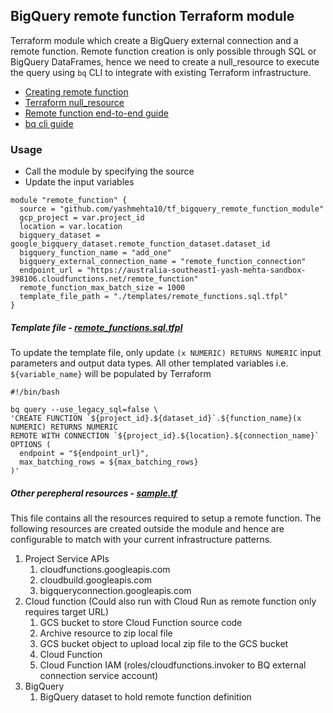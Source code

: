 ## BigQuery remote function Terraform module

Terraform module which create a BigQuery external connection and a remote function. Remote function creation is only possible through SQL or BigQuery DataFrames, hence we need to create a null_resource to execute the query using `bq` CLI to integrate with existing Terraform infrastructure.

- [Creating remote function](https://cloud.google.com/bigquery/docs/remote-functions#create_a_remote_function_2)
- [Terraform null_resource](https://registry.terraform.io/providers/hashicorp/null/latest/docs/resources/resource)
- [Remote function end-to-end guide](https://cloud.google.com/bigquery/docs/remote-functions#terraform)
- [bq cli guide](https://cloud.google.com/bigquery/docs/bq-command-line-tool)

### Usage
- Call the module by specifying the source
- Update the input variables 

```
module "remote_function" {
  source = "github.com/yashmehta10/tf_bigquery_remote_function_module"
  gcp_project = var.project_id
  location = var.location
  bigquery_dataset = google_bigquery_dataset.remote_function_dataset.dataset_id
  bigquery_function_name = "add_one"
  bigquery_external_connection_name = "remote_function_connection"
  endpoint_url = "https://australia-southeast1-yash-mehta-sandbox-398106.cloudfunctions.net/remote_function"
  remote_function_max_batch_size = 1000
  template_file_path = "./templates/remote_functions.sql.tfpl"
}
```

##### Template file - [remote_functions.sql.tfpl](tf_bigquery_remote_function/templates/remote_functions.sql.tfpl)

To update the template file, only update `(x NUMERIC) RETURNS NUMERIC` input parameters and output data types. All other templated variables i.e. `${variable_name}` will be populated by Terraform
```
#!/bin/bash

bq query --use_legacy_sql=false \
'CREATE FUNCTION `${project_id}.${dataset_id}`.${function_name}(x NUMERIC) RETURNS NUMERIC
REMOTE WITH CONNECTION `${project_id}.${location}.${connection_name}`
OPTIONS (
  endpoint = "${endpoint_url}",
  max_batching_rows = ${max_batching_rows}
)'
```

##### Other perepheral resources - [sample.tf](remote_functions.sql.tfpl)

This file contains all the resources required to setup a remote function. The following resources are created outside the module and hence are configurable to match with your current infrastructure patterns. 
1. Project Service APIs
    1. cloudfunctions.googleapis.com
    2. cloudbuild.googleapis.com
    3. bigqueryconnection.googleapis.com
2. Cloud function (Could also run with Cloud Run as remote function only requires target URL)
    1. GCS bucket to store Cloud Function source code
    2. Archive resource to zip local file
    3. GCS bucket object to upload local zip file to the GCS bucket
    4. Cloud Function 
    5. Cloud Function IAM (roles/cloudfunctions.invoker to BQ external connection service account)
3. BigQuery
    1. BigQuery dataset to hold remote function definition